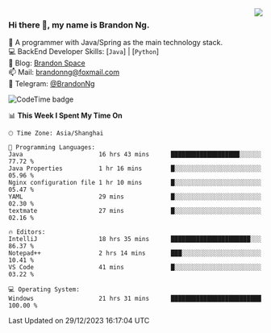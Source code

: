 <img  align="right" src="https://github-readme-stats-brandon0824.vercel.app/api/top-langs/?username=brandon0824&layout=compact">

### Hi there 👋, my name is Brandon Ng.

🌱 A programmer with Java/Spring as the main technology stack.  
💻 BackEnd Developer Skills: [`Java`] | [`Python`]  
📝 Blog: [Brandon Space](https://brandonng.tech)  
📫 Mail: brandonng@foxmail.com  
📰 Telegram: [@BrandonNg](https://t.me/BrandonNg24)  

![CodeTime badge](https://img.shields.io/endpoint?style=flat-square&url=https%3A%2F%2Fapi.codetime.dev%2Fshield%3Fid%3D128%26project%3D%26in%3D604800000)

<!--START_SECTION:waka-->
📊 **This Week I Spent My Time On** 

```text
🕑︎ Time Zone: Asia/Shanghai

💬 Programming Languages: 
Java                     16 hrs 43 mins      ███████████████████░░░░░░   77.72 % 
Java Properties          1 hr 16 mins        █░░░░░░░░░░░░░░░░░░░░░░░░   05.96 % 
Nginx configuration file 1 hr 10 mins        █░░░░░░░░░░░░░░░░░░░░░░░░   05.47 % 
YAML                     29 mins             █░░░░░░░░░░░░░░░░░░░░░░░░   02.30 % 
textmate                 27 mins             █░░░░░░░░░░░░░░░░░░░░░░░░   02.16 % 

🔥 Editors: 
IntelliJ                 18 hrs 35 mins      ██████████████████████░░░   86.37 % 
Notepad++                2 hrs 14 mins       ███░░░░░░░░░░░░░░░░░░░░░░   10.41 % 
VS Code                  41 mins             █░░░░░░░░░░░░░░░░░░░░░░░░   03.22 % 

💻 Operating System: 
Windows                  21 hrs 31 mins      █████████████████████████   100.00 % 
```


 Last Updated on 29/12/2023 16:17:04 UTC
<!--END_SECTION:waka-->
